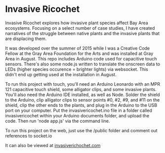 # Invasive Ricochet

Invasive Ricochet explores how invasive plant species affect Bay Area ecosystems. Focusing on a select number of case studies, I have created narratives of the struggle between native plants and the invasive plants that are displacing them.

It was developed over the summer of 2015 while I was a Creative Code Fellow at the Gray Area Foundation for the Arts and was installed at Gray Area in August. This repo includes Arduino code used for capacitive touch sensors. There's also some node.js written to translate the onscreen data to LEDs (higher species occurence = brighter lights) via websocket. This didn't end up getting used at the installation in August. 

To run this project with touch, you'll need an Arduino Leonardo with an MPR 121 capacitive touch shield, some alligator clips, and some invasive plants. You'll also need the Arduino IDE installed, as well as Node. Solder the shield to the Arduino, clip alligator clips to sensor points #0, #2, #9, and #11 on the shield, clip the other ends to the plants, and plug in the Arduino to the USB port on your computer. Put the invasivericochet.ino file in a folder called invasivericochet within your Arduino documents folder, and upload the code. Then run 'node app.js' via the command line.

To run this project on the web, just use the /public folder and comment out references to socket.io

It can also be viewed at [invasiverichochet.com](http://www.invasivericochet.com)
